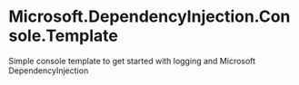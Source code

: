 # Microsoft.DependencyInjection.Console.Template

Simple console template to get started with logging and Microsoft DependencyInjection
